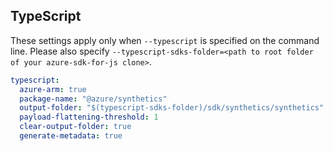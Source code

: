 ## TypeScript

These settings apply only when `--typescript` is specified on the command line.
Please also specify `--typescript-sdks-folder=<path to root folder of your azure-sdk-for-js clone>`.

``` yaml $(typescript)
typescript:
  azure-arm: true
  package-name: "@azure/synthetics"
  output-folder: "$(typescript-sdks-folder)/sdk/synthetics/synthetics"
  payload-flattening-threshold: 1
  clear-output-folder: true
  generate-metadata: true
```
